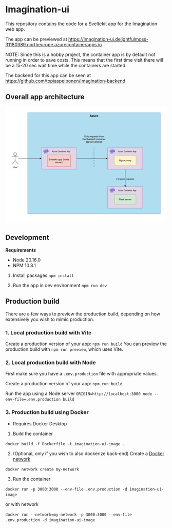 # Imagination-ui

This repository contains the code for a Sveltekit app for the Imagination web app.

The app can be previewed at https://imagination-ui.delightfulmoss-31180389.northeurope.azurecontainerapps.io

NOTE: Since this is a hobby project, the container app is by default not running in order to save costs. This means that the first time visit there will be a 15-20 sec wait time while the containers are started.

The backend for this app can be seen at https://github.com/topiaspeiponen/imagination-backend

## Overall app architecture

![screenshot](docs/architecture.png)

## Development

**Requirements**

- Node 20.16.0
- NPM 10.8.1

1. Install packages
```npm install```

2. Run the app in dev environment
```npm run dev```

## Production build

There are a few ways to preview the production build, depending on how extensively you wish to mimic production.

### 1. Local production build with Vite

Create a production version of your app:
```npm run build```
You can preview the production build with `npm run preview`, which uses Vite.

### 2. Local production build with Node

First make sure you have a ```.env.production``` file with appropriate values.

Create a production version of your app:
```npm run build```

Run the app using a Node server
```ORIGIN=http://localhost:3000 node --env-file=.env.production build```

### 3. Production build using Docker

- Requires Docker Desktop

1. Build the container

```docker build -f Dockerfile -t imagination-ui-image .```

2. (Optional, only if you wish to also dockerize back-end) Create a [Docker network](https://docs.docker.com/engine/network/)

```docker network create my-network ```

3. Run the container 

```docker run -p 3000:3000 --env-file .env.production -d imagination-ui-image```

or with network

```docker run --network=my-network -p 3000:3000 --env-file .env.production -d imagination-ui-image```
